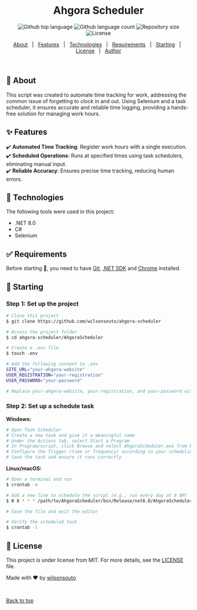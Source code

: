 &#xa0;

<h1 align="center">Ahgora Scheduler</h1>

<p align="center">
  <img alt="Github top language" src="https://img.shields.io/github/languages/top/wilsonsouto/ahgora-scheduler?color=56BEB8">

  <img alt="Github language count" src="https://img.shields.io/github/languages/count/wilsonsouto/ahgora-scheduler?color=56BEB8">

  <img alt="Repository size" src="https://img.shields.io/github/repo-size/wilsonsouto/ahgora-scheduler?color=56BEB8">

  <img alt="License" src="https://img.shields.io/github/license/wilsonsouto/ahgora-scheduler?color=56BEB8">
</p>

<p align="center">
  <a href="#dart-about">About</a> &#xa0; | &#xa0; 
  <a href="#sparkles-features">Features</a> &#xa0; | &#xa0;
  <a href="#rocket-technologies">Technologies</a> &#xa0; | &#xa0;
  <a href="#white_check_mark-requirements">Requirements</a> &#xa0; | &#xa0;
  <a href="#checkered_flag-starting">Starting</a> &#xa0; | &#xa0;
  <a href="#memo-license">License</a> &#xa0; | &#xa0;
  <a href="https://github.com/wlsonsouto" target="_blank">Author</a>
</p>

<br>

## :dart: About

This script was created to automate time tracking for work, addressing the common issue of forgetting to clock in and out. Using Selenium and a task scheduler, it ensures accurate and reliable time logging, providing a hands-free solution for managing work hours.

## :sparkles: Features

:heavy_check_mark: **Automated Time Tracking**: Register work hours with a single execution.\
:heavy_check_mark: **Scheduled Operations**: Runs at specified times using task schedulers, eliminating manual input.\
:heavy_check_mark: **Reliable Accuracy**: Ensures precise time tracking, reducing human errors.

## :rocket: Technologies

The following tools were used in this project:

- .NET 8.0
- C#
- Selenium

## :white_check_mark: Requirements

Before starting :checkered_flag:, you need to have [Git](https://git-scm.com), [.NET SDK](https://dotnet.microsoft.com/en-us/download) and [Chrome](https://www.google.com/intl/en/chrome/) installed.

## :checkered_flag: Starting

### Step 1: Set up the project

```bash
# Clone this project
$ git clone https://github.com/wilsonsouto/ahgora-scheduler

# Access the project folder
$ cd ahgora-scheduler/AhgoraScheduler

# Create a .env file
$ touch .env

# Add the following content to .env
SITE_URL="your-ahgora-website"
USER_REGISTRATION="your-registration"
USER_PASSWORD="your-password"

# Replace your-ahgora-website, your-registration, and your-password with your credentials
```

### Step 2: Set up a schedule task

**Windows:**

```ini
# Open Task Scheduler
# Create a new task and give it a meaningful name
# Under the Actions tab, select Start a Program
# In Program/script, click Browse and select AhgoraScheduler.exe from bin/Release/net8.0
# Configure the Trigger (time or frequency) according to your scheduling needs
# Save the task and ensure it runs correctly
```

**Linux/macOS:**

```bash
# Open a terminal and run
$ crontab -e

# Add a new line to schedule the script (e.g., run every day at 8 AM)
$ 0 8 * * * /path/to/AhgoraScheduler/bin/Release/net8.0/AhgoraScheduler

# Save the file and exit the editor

# Verify the scheduled task
$ crontab -l
```

## :memo: License

This project is under license from MIT. For more details, see the [LICENSE](LICENSE) file.

Made with :heart: by [wilsonsouto](https://github.com/wilsonsouto)

&#xa0;

<a href="#top">Back to top</a>
